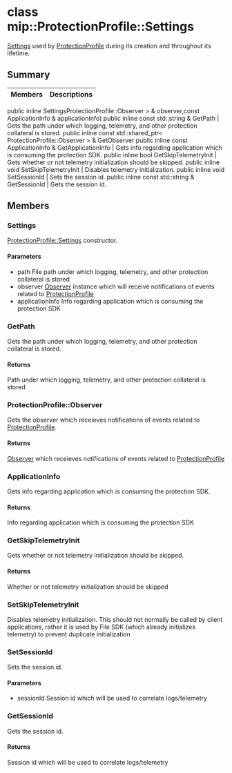 # class mip::ProtectionProfile::Settings 
[Settings](#classmip_1_1_protection_profile_1_1_settings) used by [ProtectionProfile](#classmip_1_1_protection_profile) during its creation and throughout its lifetime.
## Summary
 Members                        | Descriptions                                
--------------------------------|---------------------------------------------
public inline  SettingsProtectionProfile::Observer > & observer,const ApplicationInfo & applicationInfo)
public inline const std::string & GetPath | Gets the path under which logging, telemetry, and other protection collateral is stored.
public inline const std::shared_ptr< ProtectionProfile::Observer > & GetObserver
public inline const ApplicationInfo & GetApplicationInfo | Gets info regarding application which is consuming the protection SDK.
public inline bool GetSkipTelemetryInit | Gets whether or not telemetry initialization should be skipped.
public inline void SetSkipTelemetryInit | Disables telemetry initialization.
public inline void SetSessionId | Sets the session id.
public inline const std::string & GetSessionId | Gets the session id.
## Members
### Settings
[ProtectionProfile::Settings](#classmip_1_1_protection_profile_1_1_settings) constructor.
#### Parameters
* path File path under which logging, telemetry, and other protection collateral is stored 
* observer [Observer](#classmip_1_1_protection_profile_1_1_observer) instance which will receive notifications of events related to [ProtectionProfile](#classmip_1_1_protection_profile)
* applicationInfo Info regarding application which is consuming the protection SDK
### GetPath
Gets the path under which logging, telemetry, and other protection collateral is stored.
#### Returns
Path under which logging, telemetry, and other protection collateral is stored
### ProtectionProfile::Observer
Gets the observer which receieves notifications of events related to [ProtectionProfile](#classmip_1_1_protection_profile).
#### Returns
[Observer](#classmip_1_1_protection_profile_1_1_observer) which receieves notifications of events related to [ProtectionProfile](#classmip_1_1_protection_profile)
### ApplicationInfo
Gets info regarding application which is consuming the protection SDK.
#### Returns
Info regarding application which is consuming the protection SDK
### GetSkipTelemetryInit
Gets whether or not telemetry initialization should be skipped.
#### Returns
Whether or not telemetry initialization should be skipped
### SetSkipTelemetryInit
Disables telemetry initialization.
This should not normally be called by client applications, rather it is used by File SDK (which already initializes telemetry) to prevent duplicate initialization
### SetSessionId
Sets the session id.
#### Parameters
* sessionId Session id which will be used to correlate logs/telemetry
### GetSessionId
Gets the session id.
#### Returns
Session id which will be used to correlate logs/telemetry